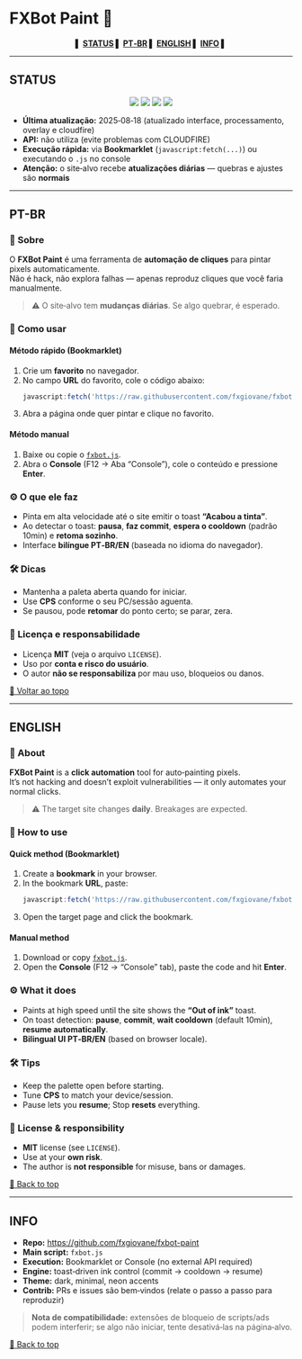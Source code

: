 # FXBot Paint 🎯

<div align="center">

**▌ <a href="#status">STATUS</a> ▌ <a href="#pt-br">PT‑BR</a> ▌ <a href="#english">ENGLISH</a> ▌ <a href="#info">INFO</a> ▌**

</div>

---

## STATUS

<div align="center">

<img src="https://img.shields.io/badge/version-v8.0%20-6a5acd?style=for-the-badge&labelColor=1b1b25">
<img src="https://img.shields.io/badge/status-active-2ecc71?style=for-the-badge&labelColor=1b1b25">
<img src="https://img.shields.io/badge/license-MIT-95a5a6?style=for-the-badge&labelColor=1b1b25">
<img src="https://img.shields.io/badge/language-JavaScript-f39c12?style=for-the-badge&labelColor=1b1b25&logo=javascript&logoColor=white">

</div>

- **Última atualização:** 2025‑08‑18 (atualizado interface, processamento, overlay e cloudfire)
- **API:** não utiliza (evite problemas com CLOUDFIRE)
- **Execução rápida:** via **Bookmarklet** (`javascript:fetch(...)`) ou executando o `.js` no console  
- **Atenção:** o site‑alvo recebe **atualizações diárias** — quebras e ajustes são **normais**

---

## PT-BR

### 📌 Sobre
O **FXBot Paint** é uma ferramenta de **automação de cliques** para pintar pixels automaticamente.  
Não é hack, não explora falhas — apenas reproduz cliques que você faria manualmente.

> ⚠️ O site‑alvo tem **mudanças diárias**. Se algo quebrar, é esperado.

### 🚀 Como usar

#### Método rápido (Bookmarklet)
1. Crie um **favorito** no navegador.
2. No campo **URL** do favorito, cole o código abaixo:
   ```javascript
   javascript:fetch('https://raw.githubusercontent.com/fxgiovane/fxbot-paint/main/fxbot.js').then(r=>r.text()).then(eval)
   ```
3. Abra a página onde quer pintar e clique no favorito.

#### Método manual
1. Baixe ou copie o [`fxbot.js`](https://github.com/fxgiovane/fxbot-paint/blob/main/fxbot.js).  
2. Abra o **Console** (F12 → Aba “Console”), cole o conteúdo e pressione **Enter**.

### ⚙️ O que ele faz
- Pinta em alta velocidade até o site emitir o toast **“Acabou a tinta”**.  
- Ao detectar o toast: **pausa**, **faz commit**, **espera o cooldown** (padrão 10min) e **retoma sozinho**.  
- Interface **bilíngue PT‑BR/EN** (baseada no idioma do navegador).

### 🛠 Dicas
- Mantenha a paleta aberta quando for iniciar.
- Use **CPS** conforme o seu PC/sessão aguenta.
- Se pausou, pode **retomar** do ponto certo; se parar, zera.

### 📜 Licença e responsabilidade
- Licença **MIT** (veja o arquivo `LICENSE`).  
- Uso por **conta e risco do usuário**.  
- O autor **não se responsabiliza** por mau uso, bloqueios ou danos.

[🔼 Voltar ao topo](#fxbot-paint-)

---

## ENGLISH

### 📌 About
**FXBot Paint** is a **click automation** tool for auto‑painting pixels.  
It’s not hacking and doesn’t exploit vulnerabilities — it only automates your normal clicks.

> ⚠️ The target site changes **daily**. Breakages are expected.

### 🚀 How to use

#### Quick method (Bookmarklet)
1. Create a **bookmark** in your browser.
2. In the bookmark **URL**, paste:
   ```javascript
   javascript:fetch('https://raw.githubusercontent.com/fxgiovane/fxbot-paint/main/fxbot.js').then(r=>r.text()).then(eval)
   ```
3. Open the target page and click the bookmark.

#### Manual method
1. Download or copy [`fxbot.js`](https://github.com/fxgiovane/fxbot-paint/blob/main/fxbot.js).  
2. Open the **Console** (F12 → “Console” tab), paste the code and hit **Enter**.

### ⚙️ What it does
- Paints at high speed until the site shows the **“Out of ink”** toast.  
- On toast detection: **pause**, **commit**, **wait cooldown** (default 10min), **resume automatically**.  
- **Bilingual UI PT‑BR/EN** (based on browser locale).

### 🛠 Tips
- Keep the palette open before starting.
- Tune **CPS** to match your device/session.  
- Pause lets you **resume**; Stop **resets** everything.

### 📜 License & responsibility
- **MIT** license (see `LICENSE`).  
- Use at your **own risk**.  
- The author is **not responsible** for misuse, bans or damages.

[🔼 Back to top](#fxbot-paint-)

---

## INFO

- **Repo:** https://github.com/fxgiovane/fxbot-paint  
- **Main script:** `fxbot.js`  
- **Execution:** Bookmarklet or Console (no external API required)  
- **Engine:** toast‑driven ink control (commit → cooldown → resume)  
- **Theme:** dark, minimal, neon accents  
- **Contrib:** PRs e issues são bem‑vindos (relate o passo a passo para reproduzir)  

> **Nota de compatibilidade:** extensões de bloqueio de scripts/ads podem interferir; se algo não iniciar, tente desativá‑las na página‑alvo.

[🔼 Back to top](#fxbot-paint-)
